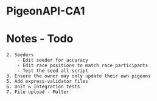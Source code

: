 # PigeonAPI-CA1

# Notes - Todo
    2. Seeders
        - Edit seeder for accuracy
        - Edit race positions to match race participants
        - Test the seed all script
    3. Ensure the owner may only update their own pigeons
    5. Add express-validator files
    6. Unit & Integration tests
    7. File upload - Multer

    